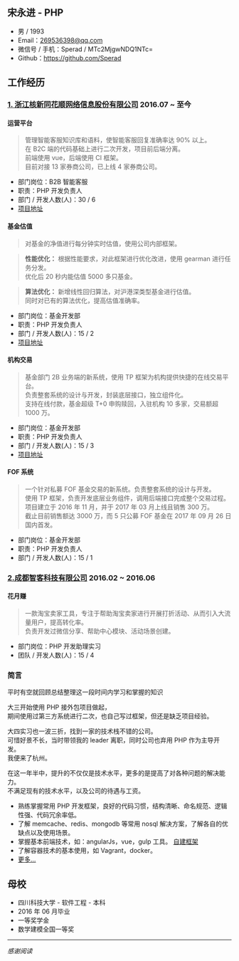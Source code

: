 ## 宋永进 - PHP

- 男 / 1993
- Email：269536398@qq.com
- 微信号 / 手机：Sperad / MTc2MjgwNDQ1NTc=
- Github：https://github.com/Sperad

## 工作经历

### [1. 浙江核新同花顺网络信息股份有限公司](http://www.10jqka.com.cn/) **2016.07 ~ 至今**

#### 运营平台

> 管理智能客服知识库和语料，使智能客服回复准确率达 90% 以上。  
在 B2C 端的代码基础上进行二次开发，项目前后端分离。  
前端使用 vue，后端使用 CI 框架。  
目前对接 13 家券商公司，已上线 4 家券商公司。

- 部门岗位：B2B 智能客服
- 职责：PHP 开发负责人
- 部门 / 开发人数(人)：30 / 6
- [项目地址](https://m.stg.pingan.com/ai/h5/)

#### 基金估值

> 对基金的净值进行每分钟实时估值，使用公司内部框架。

> **性能优化：** 根据性能要求，对此框架进行优化改进，使用 gearman 进行任务分发。  
优化后 20 秒内能估值 5000 多只基金。

> **算法优化：** 新增线性回归算法，对沪港深类型基金进行估值。  
同时对已有的算法优化，提高估值准确率。

- 部门岗位：基金开发部
- 职责：PHP 开发负责人
- 部门 / 开发人数(人)：15 / 2
- [项目地址](http://fund.10jqka.com.cn/001878/)

#### 机构交易

> 基金部门 2B 业务端的新系统，使用 TP 框架为机构提供快捷的在线交易平台。  
负责整套系统的设计与开发，封装底层接口，独立组件化。  
支持在线付款，基金超级 T+0 申购赎回，入驻机构 10 多家，交易额超 1000 万。


- 部门岗位：基金开发部
- 职责：PHP 开发负责人
- 部门 / 开发人数(人)：15 / 3
- [项目地址](https://yyc.10jqka.com.cn/institution/public/)

#### FOF 系统

> 一个针对私募 FOF 基金交易的新系统。负责整套系统的设计与开发。  
使用 TP 框架，负责开发底层业务组件，调用后端接口完成整个交易过程。  
项目建立于 2016 年 11 月，并于 2017 年 03 月上线且销售 300 万。  
截止目前销售额达 3000 万，而 5 只公募 FOF 基金在 2017 年 09 月 26 日国内首发。

- 部门岗位：基金开发部
- 职责：PHP 开发负责人
- 部门 / 开发人数(人)：15 / 1

### [2.成都智客科技有限公司](http://www.zhikr.cn/) **2016.02 ~ 2016.06**

#### 花月赚

> 一款淘宝卖家工具，专注于帮助淘宝卖家进行开展打折活动、从而引入大流量用户，提高转化率。  
负责开发过微信分享、帮助中心模块、活动场景创建。

- 部门岗位：PHP 开发助理实习
- 团队 / 开发人数(人)：15 / 4

### 简言

平时有空就回顾总结整理这一段时间内学习和掌握的知识

大三开始使用 PHP 接外包项目做起，  
期间使用过第三方系统进行二次，也自己写过框架，但还是缺乏项目经验。

大四实习也一波三折，找到一家的技术栈不错的公司。  
可惜好景不长，当时带领我的 leader 离职，同时公司也弃用 PHP 作为主导开发。  
我便来了杭州。

在这一年半中，提升的不仅仅是技术水平，更多的是提高了对各种问题的解决能力。   
不满足现有的技术水平，以及公司的待遇与工资。

- 熟练掌握常用 PHP 开发框架，良好的代码习惯，结构清晰、命名规范、逻辑性强、代码冗余率低。
- 了解 memcache、redis、mongodb 等常用 nosql 解决方案，了解各自的优缺点以及使用场景。
- 掌握基本前端技术，如：angularJs，vue，gulp 工具。 [自建框架](https://github.com/Sperad/client)
- 了解容器技术的基本使用，如 Vagrant，docker。
- [更多...](https://github.com/Sperad/learing/tree/dev)

## 母校

- 四川科技大学 - 软件工程 - 本科
- 2016 年 06 月毕业
- 一等奖学金
- 数学建模全国一等奖

---

*感谢阅读*
